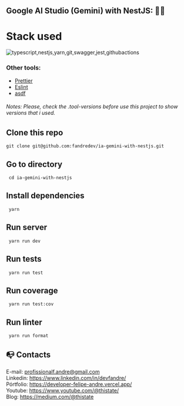 ## Google AI Studio (Gemini) with NestJS: :technologist:

# Stack used

<img src="https://skillicons.dev/icons?i=typescript,nestjs,yarn,git,swagger,jest,githubactions&theme=dark" alt="typescript,nestjs,yarn,git,swagger,jest,githubactions" />


### Other tools:

- [Prettier](https://eslint.org/)
- [Eslint](https://prettier.io/)
- [asdf](https://asdf-vm.com/)

###### Notes: Please, check the .tool-versions before use this project to show versions that i used.


## Clone this repo

```
git clone git@github.com:fandredev/ia-gemini-with-nestjs.git
```

## Go to directory

```
 cd ia-gemini-with-nestjs
```

## Install dependencies

```
 yarn
```

## Run server

```
 yarn run dev
```

## Run tests

```
 yarn run test
```

## Run coverage

```
 yarn run test:cov
```

## Run linter

```
 yarn run format
```


## :mailbox_with_no_mail: Contacts

E-mail: profissionalf.andre@gmail.com<br>
Linkedin: https://www.linkedin.com/in/devfandre/<br>
Pórtfolio: https://developer-felipe-andre.vercel.app/<br>
Youtube: https://www.youtube.com/@thistate/<br>
Blog: https://medium.com/@thistate<br>

